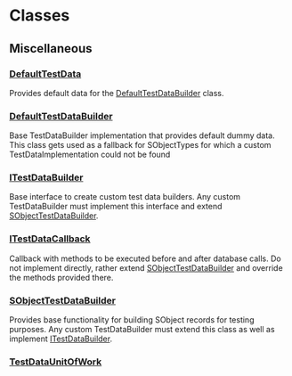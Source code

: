 # Classes
## Miscellaneous

### [DefaultTestData](/Misc/DefaultTestData.md)

Provides default data for the [DefaultTestDataBuilder](/Misc/DefaultTestDataBuilder.md) class.

### [DefaultTestDataBuilder](/Misc/DefaultTestDataBuilder.md)

Base TestDataBuilder implementation that provides default dummy data. This class gets used as a fallback              for SObjectTypes for which a custom TestDataImplementation could not be found

### [ITestDataBuilder](/Misc/ITestDataBuilder.md)

Base interface to create custom test data builders. Any custom TestDataBuilder must implement this              interface and extend [SObjectTestDataBuilder](/Misc/SObjectTestDataBuilder.md).

### [ITestDataCallback](/Misc/ITestDataCallback.md)

Callback with methods to be executed before and after database calls.              Do not implement directly, rather extend [SObjectTestDataBuilder](/Misc/SObjectTestDataBuilder.md) and override              the methods provided there.

### [SObjectTestDataBuilder](/Misc/SObjectTestDataBuilder.md)

Provides base functionality for building SObject records for testing purposes. Any custom TestDataBuilder              must extend this class as well as implement [ITestDataBuilder](/Misc/ITestDataBuilder.md).

### [TestDataUnitOfWork](/Misc/TestDataUnitOfWork.md)


